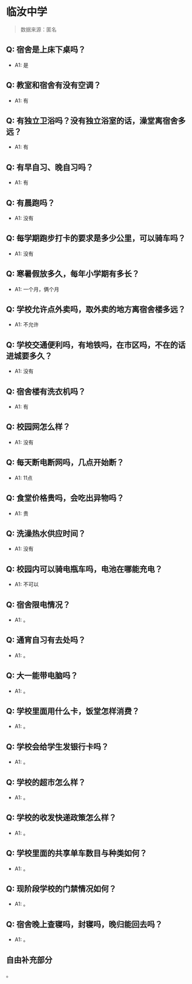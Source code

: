 # 临汝中学

> 数据来源：匿名

## Q: 宿舍是上床下桌吗？

- A1: 是

## Q: 教室和宿舍有没有空调？

- A1: 有

## Q: 有独立卫浴吗？没有独立浴室的话，澡堂离宿舍多远？

- A1: 有

## Q: 有早自习、晚自习吗？

- A1: 有

## Q: 有晨跑吗？

- A1: 没有

## Q: 每学期跑步打卡的要求是多少公里，可以骑车吗？

- A1: 没有

## Q: 寒暑假放多久，每年小学期有多长？

- A1: 一个月，俩个月

## Q: 学校允许点外卖吗，取外卖的地方离宿舍楼多远？

- A1: 不允许

## Q: 学校交通便利吗，有地铁吗，在市区吗，不在的话进城要多久？

- A1: 没有

## Q: 宿舍楼有洗衣机吗？

- A1: 有

## Q: 校园网怎么样？

- A1: 没有

## Q: 每天断电断网吗，几点开始断？

- A1: 11点

## Q: 食堂价格贵吗，会吃出异物吗？

- A1: 贵

## Q: 洗澡热水供应时间？

- A1: 没有

## Q: 校园内可以骑电瓶车吗，电池在哪能充电？

- A1: 不可以

## Q: 宿舍限电情况？

- A1: 。

## Q: 通宵自习有去处吗？

- A1: 。

## Q: 大一能带电脑吗？

- A1: 。

## Q: 学校里面用什么卡，饭堂怎样消费？

- A1: 。

## Q: 学校会给学生发银行卡吗？

- A1: 。

## Q: 学校的超市怎么样？

- A1: 。

## Q: 学校的收发快递政策怎么样？

- A1: 。

## Q: 学校里面的共享单车数目与种类如何？

- A1: 。

## Q: 现阶段学校的门禁情况如何？

- A1: 。

## Q: 宿舍晚上查寝吗，封寝吗，晚归能回去吗？

- A1: 。

## 自由补充部分

。